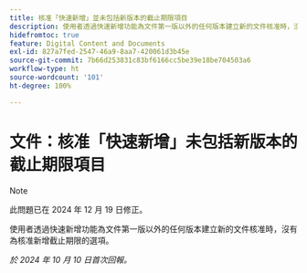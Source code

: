 ```yaml
---
title: 核准「快速新增」並未包括新版本的截止期限項目
description: 使用者透過快速新增功能為文件第一版以外的任何版本建立新的文件核准時，沒有為核准新增截止期限的選項。
hidefromtoc: true
feature: Digital Content and Documents
exl-id: 827a7fed-2547-46a9-8aa7-420061d3b45e
source-git-commit: 7b66d253831c83bf6166cc5be39e18be704503a6
workflow-type: ht
source-wordcount: '101'
ht-degree: 100%

---
```


# 文件：核准「快速新增」未包括新版本的截止期限項目

>[!NOTE]
>
>此問題已在 2024 年 12 月 19 日修正。

使用者透過快速新增功能為文件第一版以外的任何版本建立新的文件核准時，沒有為核准新增截止期限的選項。

_於 2024 年 10 月 10 日首次回報。_

